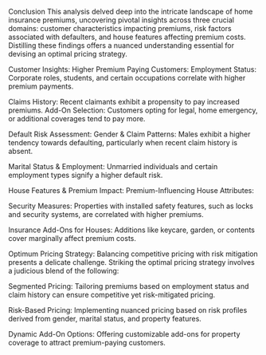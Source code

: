 Conclusion
This analysis delved deep into the intricate landscape of home insurance premiums, uncovering pivotal insights across three crucial domains: customer characteristics impacting premiums, risk factors associated with defaulters, and house features affecting premium costs. Distilling these findings offers a nuanced understanding essential for devising an optimal pricing strategy.

Customer Insights:
Higher Premium Paying Customers:
Employment Status: Corporate roles, students, and certain occupations correlate with higher premium payments.

Claims History: Recent claimants exhibit a propensity to pay increased premiums.
Add-On Selection: Customers opting for legal, home emergency, or additional coverages tend to pay more.

Default Risk Assessment:
Gender & Claim Patterns: Males exhibit a higher tendency towards defaulting, particularly when recent claim history is absent.

Marital Status & Employment: Unmarried individuals and certain employment types signify a higher default risk.

House Features & Premium Impact:
Premium-Influencing House Attributes:

Security Measures: Properties with installed safety features, such as locks and security systems, are correlated with higher premiums.

Insurance Add-Ons for Houses: Additions like keycare, garden, or contents cover marginally affect premium costs.


Optimum Pricing Strategy:
Balancing competitive pricing with risk mitigation presents a delicate challenge. Striking the optimal pricing strategy involves a judicious blend of the following:

Segmented Pricing: Tailoring premiums based on employment status and claim history can ensure competitive yet risk-mitigated pricing.

Risk-Based Pricing: Implementing nuanced pricing based on risk profiles derived from gender, marital status, and property features.

Dynamic Add-On Options: Offering customizable add-ons for property coverage to attract premium-paying customers.